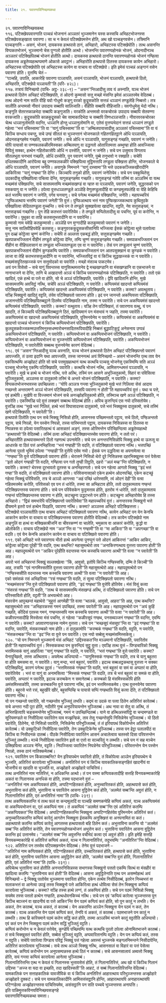 ```yaml
---
title: २१. पवारणाविनिच्छयकथा

---
```

२१. पवारणाविनिच्छयकथा  
११६. पटिक्खेपपवारणाति पञ्चन्नं भोजनानं अञ्ञतरं भुञ्जमानेन यस्स कस्सचि अभिहटभोजनस्स पटिक्खेपसङ्खाता पवारणा। सा च न केवलं पटिक्खेपमत्तेन होति, अथ खो पञ्चङ्गवसेन। तत्रिमानि पञ्चङ्गानि – असनं, भोजनं, दायकस्स हत्थपासे ठानं, अभिहारो, अभिहटस्स पटिक्खेपोति। तत्थ असनन्ति विप्पकतभोजनं, भुञ्जमानो चेस पुग्गलो होतीति अत्थो। भोजनन्ति पवारणप्पहोनकं भोजनं, ओदनादीनञ्च अञ्ञतरं पटिक्खिपितब्बं भोजनं होतीति अत्थो। दायकस्स हत्थपासे ठानन्ति पवारणप्पहोनकं भोजनं गण्हित्वा दायकस्स अड्ढतेय्यहत्थप्पमाणे ओकासे अवट्ठानं। अभिहारोति हत्थपासे ठितस्स दायकस्स कायेन अभिहारो। अभिहटस्स पटिक्खेपोति एवं अभिहटस्स कायेन वा वाचाय वा पटिक्खेपो। इति इमेसं पञ्चन्नं अङ्गानं वसेन पवारणा होति। वुत्तम्पि चेतं –  
‘‘पञ्चहि, उपालि, आकारेहि पवारणा पञ्ञायति, असनं पञ्ञायति, भोजनं पञ्ञायति, हत्थपासे ठितो, अभिहरति, पटिक्खेपो पञ्ञायती’’ति (परि॰ ४२८)।  
११७. तत्रायं विनिच्छयो (पाचि॰ अट्ठ॰ २३८-९) – ‘‘असन’’न्तिआदीसु ताव यं अस्नाति, यञ्च भोजनं हत्थपासे ठितेन अभिहटं पटिक्खिपति, तं ओदनो कुम्मासो सत्तु मच्छो मंसन्ति इमेसं अञ्ञतरमेव वेदितब्बं। तत्थ ओदनो नाम सालि वीहि यवो गोधुमो कङ्गु वरको कुद्रूसकोति सत्तन्नं धञ्ञानं तण्डुलेहि निब्बत्तो। तत्र सालीति अन्तमसो नीवारं उपादाय सब्बापि सालिजाति। वीहीति सब्बापि वीहिजाति। यवगोधुमेसु भेदो नत्थि। कङ्गूति सेतरत्तकाळभेदा सब्बापि कङ्गुजाति। वरकोति अन्तमसो वरकचोरकं उपादाय सब्बापि सेतवण्णा वरकजाति। कुद्रूसकोति काळकुद्रूसको चेव सामाकादिभेदा च सब्बापि तिणधञ्ञजाति। नीवारवरकचोरका चेत्थ धञ्ञानुलोमाति वदन्ति, धञ्ञानि होन्तु धञ्ञानुलोमानि वा, एतेसं वुत्तप्पभेदानं सत्तन्नं धञ्ञानं तण्डुले गहेत्वा ‘‘भत्तं पचिस्सामा’’ति वा ‘‘यागुं पचिस्सामा’’ति वा ‘‘अम्बिलपायासादीसु अञ्ञतरं पचिस्सामा’’ति वा यं किञ्चि सन्धाय पचन्तु, सचे उण्हं सीतलं वा भुञ्जन्तानं भोजनकाले गहितगहितट्ठाने ओधि पञ्ञायति, ओदनसङ्गहमेव गच्छति, पवारणं जनेति। सचे ओधि न पञ्ञायति, यागुसङ्गहं गच्छति, पवारणं न जनेति।  
योपि पायासो वा पण्णफलकळीरमिस्सका अम्बिलयागु वा उद्धनतो ओतारितमत्ता अब्भुण्हा होति आवज्जित्वा पिवितुं सक्का, हत्थेन गहितोकासेपि ओधिं न दस्सेति, पवारणं न जनेति। सचे पन उसुमाय विगताय सीतलभूता घनभावं गच्छति, ओधिं दस्सेति, पुन पवारणं जनेति, पुब्बे तनुभावो न रक्खति। सचेपि दधितक्कादीनि आरोपेत्वा बहू पण्णफलकळीरे पक्खिपित्वा मुट्ठिमत्तापि तण्डुला पक्खित्ता होन्ति, भोजनकाले चे ओधि पञ्ञायति, पवारणं जनेति। अयागुके निमन्तने ‘‘यागुं दस्सामा’’ति भत्ते उदककञ्जिकखीरादीनि आकिरित्वा ‘‘यागुं गण्हथा’’ति देन्ति। किञ्चापि तनुको होति, पवारणं जनेतियेव। सचे पन पक्कुथितेसु उदकादीसु पक्खिपित्वा पचित्वा देन्ति, यागुसङ्गहमेव गच्छति। यागुसङ्गहं गतेपि तस्मिं वा अञ्ञस्मिं वा यत्थ मच्छमंसं पक्खिपन्ति, सचे सासपमत्तम्पि मच्छमंसखण्डं वा न्हारु वा पञ्ञायति, पवारणं जनेति, सुद्धरसको पन रसकयागु वा न जनेति। ठपेत्वा वुत्तधञ्ञतण्डुले अञ्ञेहि वेणुतण्डुलादीहि वा कण्डमूलफलेहि वा येहि केहिचि कतं भत्तम्पि पवारणं न जनेति, पगेव घनयागु। सचे पनेत्थ मच्छमंसं पक्खिपन्ति, जनेति। महापच्चरियं ‘‘पुप्फिअत्थाय भत्तम्पि पवारणं जनेती’’ति वुत्तं। पुप्फिअत्थाय भत्तं नाम पुप्फिखज्जकत्थाय कुथितुदके पक्खिपित्वा सेदिततण्डुला वुच्चन्ति। सचे पन ते तण्डुले सुक्खापेत्वा खादन्ति, वट्टति, नेव सत्तुसङ्ख्यं, न भत्तसङ्ख्यं गच्छन्ति। पुन तेहि कतभत्तं पवारेतियेव। ते तण्डुले सप्पितेलादीसु वा पचन्ति, पूवं वा करोन्ति, न पवारेन्ति। पुथुका वा ताहि कतसत्तुभत्तादीनि वा न पवारेन्ति।  
कुम्मासो नाम यवेहि कतकुम्मासो। अञ्ञेहि पन मुग्गादीहि कतकुम्मासो पवारणं न जनेति।  
सत्तु नाम सालिवीहियवेहि कतसत्तु। कङ्गुवरककुद्रूसकसीसानिपि भज्जित्वा ईसकं कोट्टेत्वा थुसे पलापेत्वा पुन दळ्हं कोट्टेत्वा चुण्णं करोन्ति। सचेपि तं अल्लत्ता एकबद्धं होति, सत्तुसङ्गहमेव गच्छति। खरपाकभज्जितानं वीहीनं तण्डुले कोट्टेत्वा देन्ति, तम्पि चुण्णं सत्तुसङ्गहमेव गच्छति। समपाकभज्जितानं पन वीहीनं वा वीहिपलासानं वा तण्डुला भज्जिततण्डुला एव वा न पवारेन्ति। तेसं पन तण्डुलानं चुण्णं पवारेति, खरपाकभज्जितानं वीहीनं कुण्डकम्पि पवारेति। समपाकभज्जितानं पन आतपसुक्खानं वा कुण्डकं न पवारेति। लाजा वा तेहि कतभत्तसत्तुआदीनि वा न पवारेन्ति, भज्जितपिट्ठं वा यं किञ्चि सुद्धखज्जकं वा न पवारेति। मच्छमंसपूरितखज्जकं पन सत्तुमोदको वा पवारेति। मच्छो मंसञ्च पाकटमेव।  
अयं पन विसेसो – सचे यागुं पिवन्तस्स यागुसित्थमत्तानेव द्वे मच्छखण्डानि वा मंसखण्डानि वा एकभाजने वा नानाभाजने वा देन्ति, तानि चे अखादन्तो अञ्ञं यं किञ्चि पवारणप्पहोनकं पटिक्खिपति, न पवारेति। ततो एकं खादितं, एकं हत्थे वा पत्ते वा होति, सो चे अञ्ञं पटिक्खिपति, पवारेति। द्वेपि खादितानि होन्ति, मुखे सासपमत्तम्पि अवसिट्ठं नत्थि, सचेपि अञ्ञं पटिक्खिपति, न पवारेति। कप्पियमंसं खादन्तो कप्पियमंसं पटिक्खिपति, पवारेति। कप्पियमंसं खादन्तो अकप्पियमंसं पटिक्खिपति, न पवारेति। कस्मा? अवत्थुताय। यञ्हि भिक्खुनो खादितुं वट्टति, तंयेव पटिक्खिपतो पवारणा होति। इदं पन जानन्तो अकप्पियत्ता पटिक्खिपति, अजानन्तोपि पटिक्खिपितब्बट्ठाने ठितमेव पटिक्खिपति नाम, तस्मा न पवारेति। सचे पन अकप्पियमंसं खादन्तो कप्पियमंसं पटिक्खिपति, पवारेति। कस्मा? वत्थुताय। यञ्हि तेन पटिक्खित्तं, तं पवारणाय वत्थु, यं पन खादति, तं किञ्चापि पटिक्खिपितब्बट्ठाने ठितं, खादियमानं पन मंसभावं न जहति, तस्मा पवारेति। अकप्पियमंसं वा खादन्तो अकप्पियमंसं पटिक्खिपति, पुरिमनयेनेव न पवारेति। कप्पियमंसं वा अकप्पियमंसं वा खादन्तो पञ्चन्नं भोजनानं यं किञ्चि कप्पियभोजनं पटिक्खिपति, पवारेति। कुलदूसकवेज्जकम्मउत्तरिमनुस्सधम्मारोचनसादितरूपियादीहि निब्बत्तं बुद्धपटिकुट्ठं अनेसनाय उप्पन्नं अकप्पियभोजनं पटिक्खिपति, न पवारेति। कप्पियभोजनं वा अकप्पियभोजनं पटिक्खिपति, न पवारेति। कप्पियभोजनं वा अकप्पियभोजनं वा भुञ्जन्तोपि कप्पियभोजनं पटिक्खिपति, पवारेति। अकप्पियभोजनं पटिक्खिपति, न पवारेतीति सब्बत्थ वुत्तनयेनेव कारणं वेदितब्बं।  
११८. एवं ‘‘असन’’न्तिआदीसु यञ्च अस्नाति, यञ्च भोजनं हत्थपासे ठितेन अभिहटं पटिक्खिपन्तो पवारणं आपज्जति, तं उत्वा इदानि यथा आपज्जति, तस्स जाननत्थं अयं विनिच्छयो – असनं भोजनन्ति एत्थ ताव येन एकसित्थम्पि अज्झोहटं होति सो सचे पत्तमुखहत्थानं यत्थ कत्थचि पञ्चसु भोजनेसु एकस्मिम्पि सति अञ्ञं पञ्चसु भोजनेसु एकम्पि पटिक्खिपति, पवारेति। कत्थचि भोजनं नत्थि, आमिसगन्धमत्तं पञ्ञायति, न पवारेति। मुखे च हत्थे च भोजनं नत्थि, पत्ते अत्थि, तस्मिं पन आसने अभुञ्जितुकामो, विहारं वा पविसित्वा भुञ्जितुकामो, अञ्ञस्स वा दातुकामो तस्मिं चे अन्तरे भोजनं पटिक्खिपति, न पवारेति। कस्मा? विप्पकतभोजनभावस्स उपच्छिन्नत्ता। ‘‘योपि अञ्ञत्र गन्त्वा भुञ्जितुकामो मुखे भत्तं गिलित्वा सेसं आदाय गच्छन्तो अन्तरामग्गे अञ्ञं भोजनं पटिक्खिपति, तस्सपि पवारणा न होती’’ति महापच्चरियं वुत्तं। यथा च पत्ते, एवं हत्थेपि। मुखेपि वा विज्जमानं भोजनं सचे अनज्झोहरितुकामो होति, तस्मिञ्च खणे अञ्ञं पटिक्खिपति, न पवारेति। एकस्मिञ्हि पदे वुत्तं लक्खणं सब्बत्थ वेदितब्बं होति। अपिच कुरुन्दियं एस नयो दस्सितोयेव। वुत्तञ्हि तत्थ ‘‘मुखे भत्तं गिलितं, हत्थे भत्तं विघासादस्स दातुकामो, पत्ते भत्तं भिक्खुस्स दातुकामो, सचे तस्मिं खणे पटिक्खिपति, न पवारेती’’ति।  
हत्थपासे ठितोति एत्थ पन सचे भिक्खु निसिन्नो होति, आसनस्स पच्छिमन्ततो पट्ठाय, सचे ठितो, पण्हिअन्ततो पट्ठाय, सचे निपन्नो, येन पस्सेन निपन्नो, तस्स पारिमन्ततो पट्ठाय, दायकस्स निसिन्नस्स वा ठितस्स वा निपन्नस्स वा ठपेत्वा पसारितहत्थं यं आसन्नतरं अङ्गं, तस्स ओरिमन्तेन परिच्छिन्दित्वा अड्ढतेय्यहत्थो ‘‘हत्थपासो’’ति वेदितब्बो। तस्मिं ठत्वा अभिहटं पटिक्खिपन्तस्सेव पवारणा होति, न ततो परं।  
अभिहरतीति हत्थपासब्भन्तरे ठितो गहणत्थं उपनामेति। सचे पन अनन्तरनिसिन्नोपि भिक्खु हत्थे वा ऊरूसु वा आधारके वा ठितं पत्तं अनभिहरित्वा ‘‘भत्तं गण्हाही’’ति वदति, तं पटिक्खिपतो पवारणा नत्थि। भत्तपच्छिं आनेत्वा पुरतो भूमियं ठपेत्वा ‘‘गण्हाही’’ति वुत्तेपि एसेव नयो। ईसकं पन उद्धरित्वा वा अपनामेत्वा वा ‘‘गण्हथा’’ति वुत्ते पटिक्खिपतो पवारणा होति। थेरासने निसिन्नो थेरो दूरे निसिन्नस्स दहरभिक्खुस्स पत्तं पेसेत्वा ‘‘इतो ओदनं गण्हाही’’ति वदति, गण्हित्वा पन गतो तुण्ही तिट्ठति, दहरो ‘‘अलं मय्ह’’न्ति पटिक्खिपति, न पवारेति। कस्मा? थेरस्स दूरभावतो दूतस्स च अनभिहरणतो। सचे पन गहेत्वा आगतो भिक्खु ‘‘इदं भत्तं गण्हा’’ति वदति, तं पटिक्खिपतो पवारणा होति। परिवेसनायएको एकेन हत्थेन ओदनपच्छिं, एकेन कटच्छुं गहेत्वा भिक्खुं परिविसति, तत्र चे अञ्ञो आगन्त्वा ‘‘अहं पच्छिं धारेस्सामि, त्वं ओदनं देही’’ति वत्वा गहितमत्तमेव करोति, परिवेसको एव पन तं धारेति, तस्मा सा अभिहटाव होति, ततो दातुकामताय गण्हन्तं पटिक्खिपन्तस्स पवारणा होति। सचे पन परिवेसकेन फुट्ठमत्ताव होति, इतरोव नं धारेति, ततो दातुकामताय गण्हन्तं पटिक्खिपन्तस्स पवारणा न होति, कटच्छुना उद्धटभत्ते पन होति। कटच्छुना अभिहारोयेव हि तस्स अभिहारो। ‘‘द्विन्नं समभारेपि पटिक्खिपन्तो पवारेतियेवा’’ति महापच्चरियं वुत्तं। अनन्तरस्स भिक्खुनो भत्ते दीयमाने इतरो पत्तं हत्थेन पिदहति, पवारणा नत्थि। कस्मा? अञ्ञस्स अभिहटे पटिक्खित्तत्ता।  
पटिक्खेपो पञ्ञायतीति एत्थ वाचाय अभिहटं पटिक्खिपतो पवारणा नत्थि, कायेन अभिहटं पन येन केनचि आकारेन कायेन वा वाचाय वा पटिक्खिपन्तस्स पवारणा होतीति वेदितब्बो। तत्र कायेन पटिक्खेपो नाम अङ्गुलिं वा हत्थं वा मक्खिकाबीजनिं वा चीवरकण्णं वा चालेति, भमुकाय वा आकारं करोति, कुद्धो वा ओलोकेति। वाचाय पटिक्खेपो नाम ‘‘अल’’न्ति वा ‘‘न गण्हामी’’ति वा ‘‘मा आकिरा’’ति वा ‘‘अपगच्छा’’ति वा वदति। एवं येन केनचि आकारेन कायेन वा वाचाय वा पटिक्खित्ते पवारणा होति।  
११९. एको अभिहटे भत्ते पवारणाय भीतो हत्थे अपनेत्वा पुनप्पुनं पत्ते ओदनं आकिरन्तं ‘‘आकिर आकिर, कोट्टेत्वा कोट्टेत्वा पूरेही’’ति वदति, एत्थ कथन्ति? महासुमत्थेरो ताव ‘‘अनाकिरणत्थाय वुत्तत्ता पवारणा होती’’ति आह। महापदुमत्थेरो पन ‘‘आकिर पूरेहीति वदन्तस्स नाम कस्सचि पवारणा अत्थी’’ति वत्वा ‘‘न पवारेती’’ति आह।  
अपरो भत्तं अभिहरन्तं भिक्खुं सल्लक्खेत्वा ‘‘किं, आवुसो, इतोपि किञ्चि गण्हिस्ससि, दम्मि ते किञ्ची’’ति आह, तत्रापि ‘‘एवं नागमिस्सतीति वुत्तत्ता पवारणा होती’’ति महासुमत्थेरो आह। महापदुमत्थेरो पन ‘‘गण्हिस्ससीति वदन्तस्स नाम कस्सचि पवारणा अत्थी’’ति वत्वा ‘‘न पवारेती’’ति आह।  
एको समंसकं रसं अभिहरित्वा ‘‘रसं गण्हथा’’ति वदति, तं सुत्वा पटिक्खिपतो पवारणा नत्थि। ‘‘मच्छमंसरस’’न्ति वुत्ते पटिक्खिपतो पवारणा होति, ‘‘इदं गण्हथा’’ति वुत्तेपि होतियेव। मंसं विसुं कत्वा ‘‘मंसरसं गण्हथा’’ति वदति, ‘‘तत्थ चे सासपमत्तम्पि मंसखण्डं अत्थि, तं पटिक्खिपतो पवारणा होति। सचे पन परिस्सावितो होति, वट्टती’’ति अभयत्थेरो आह।  
मंसरसेन आपुच्छन्तं महाथेरो ‘‘मुहुत्तं आगमेही’’ति वत्वा ‘‘थालकं, आवुसो, आहरा’’ति आह, एत्थ कथन्ति? महासुमत्थेरो ताव ‘‘अभिहारकस्स गमनं उपच्छिन्नं, तस्मा पवारेती’’ति आह। महापदुमत्थेरो पन ‘‘अयं कुहिं गच्छति, कीदिसं एतस्स गमनं, गण्हन्तस्सपि नाम कस्सचि पवारणा अत्थी’’ति वत्वा ‘‘न पवारेती’’ति आह।  
कळीरपनसादीहि मिस्सेत्वा मंसं पचन्ति, तं गहेत्वा ‘‘कळीरसूपं गण्हथ, पनसब्यञ्जनं गण्हथा’’ति वदन्ति, एवम्पि न पवारेति। कस्मा? अपवारणारहस्स नामेन वुत्तत्ता। सचे पन ‘‘मच्छसूपं मंससूप’’न्ति वा ‘‘इदं गण्हथा’’ति वा वदन्ति, पवारेति, मंसकरम्बको नाम होति। तं दातुकामोपि ‘‘करम्बकं गण्हथा’’ति वदति, वट्टति, न पवारेति, ‘‘मंसकरम्बक’’न्ति वा ‘‘इद’’न्ति वा वुत्ते पन पवारेति। एस नयो सब्बेसु मच्छमंसमिस्सकेसु।  
१२०. ‘‘यो पन निमन्तने भुञ्जमानो मंसं अभिहटं ‘उद्दिस्सकत’न्ति मञ्ञमानो पटिक्खिपति, पवारितोव होती’’ति महापच्चरियं वुत्तं। मिस्सककथा पन कुरुन्दियं सुट्ठु वुत्ता। एवञ्हि तत्थ वुत्तं – पिण्डचारिको भिक्खु भत्तमिस्सकं यागुं आहरित्वा ‘‘यागुं गण्हथा’’ति वदति, न पवारेति, ‘‘भत्तं गण्हथा’’ति वुत्ते पवारेति। कस्मा? येनापुच्छितो, तस्स अत्थिताय। अयमेत्थ अधिप्पायो – ‘‘यागुमिस्सकं गण्हथा’’ति वदति, तत्र चे यागु बहुतरा वा होति समसमा वा, न पवारेति। यागु मन्दा, भत्तं बहुतरं, पवारेति। इदञ्च सब्बअट्ठकथासु वुत्तत्ता न सक्का पटिक्खिपितुं, कारणं पनेत्थ दुद्दसं। ‘‘भत्तमिस्सकं गण्हथा’’ति वदति, भत्तं बहुतरं वा समं वा अप्पतरं वा होति, पवारेतियेव । भत्तं वा यागुं वा अनामसित्वा ‘‘मिस्सकं गण्हथा’’ति वदति, तत्र चे भत्तं बहुतरं वा समकं वा होति, पवारेति, अप्पतरं न पवारेति, इदञ्च करम्बकेन न समानेतब्बं। करम्बको हि मंसमिस्सकोपि होति अमंसमिस्सकोपि, तस्मा करम्बकन्ति वुत्ते पवारणा नत्थि, इदं पन भत्तमिस्सकमेव। एत्थ वुत्तनयेनेव पवारणा होति। बहुरसे भत्ते रसं, बहुखीरे खीरं, बहुसप्पिम्हि च पायासे सप्पिं गण्हथाति विसुं कत्वा देति, तं पटिक्खिपतो पवारणा नत्थि।  
यो पन गच्छन्तो पवारेति, सो गच्छन्तोव भुञ्जितुं लभति। कद्दमं वा उदकं वा पत्वा ठितेन अतिरित्तं कारेतब्बं। सचे अन्तरा नदी पूरा होति, नदीतीरे गुम्बं अनुपरियायन्तेन भुञ्जितब्बं। अथ नावा वा सेतु वा अत्थि, तं अभिरुहित्वापि चङ्कमन्तेनेव भुञ्जितब्बं, गमनं न उपच्छिन्दितब्बं। याने वा हत्थिअस्सपिट्ठे वा चन्दमण्डले वा सूरियमण्डले वा निसीदित्वा पवारितेन याव मज्झन्हिकं, ताव तेसु गच्छन्तेसुपि निसिन्नेनेव भुञ्जितब्बं। यो ठितो पवारेति, ठितेनेव, यो निसिन्नो पवारेति, निसिन्नेनेव परिभुञ्जितब्बं, तं तं इरियापथं विकोपेन्तेन अतिरित्तं कारेतब्बं। यो उक्कुटिको निसीदित्वा पवारेति, तेन उक्कुटिकेनेव भुञ्जितब्बं। तस्स पन हेट्ठा पलालपीठं वा किञ्चि वा निसीदनकं दातब्बं। पीठके निसीदित्वा पवारितेन आसनं अचालेत्वाव चतस्सो दिसा परिवत्तन्तेन भुञ्जितुं लब्भति। मञ्चे निसीदित्वा पवारितेन इतो वा एत्तो वा सञ्चरितुं न लब्भति। सचे पन नं सह मञ्चेन उक्खिपित्वा अञ्ञत्र नेन्ति, वट्टति। निपज्जित्वा पवारितेन निपन्नेनेव परिभुञ्जितब्बं। परिवत्तन्तेन येन पस्सेन निपन्नो, तस्स ठानं नातिक्कमेतब्बं।  
१२१. पवारितेन पन किंकातब्बन्ति? येन इरियापथेन पवारितो होति, तं विकोपेत्वा अञ्ञेन इरियापथेन चे भुञ्जति, अतिरित्तं कारापेत्वा भुञ्जितब्बं। अनतिरित्तं पन यं किञ्चि यावकालिकसङ्गहितं खादनीयं वा भोजनीयं वा खादति वा भुञ्जति वा, अज्झोहारे अज्झोहारे पाचित्तियं।  
तत्थ अनतिरित्तं नाम नातिरित्तं, न अधिकन्ति अत्थो। तं पन यस्मा कप्पियकतादीहि सत्तहि विनयकम्माकारेहि अकतं वा गिलानस्स अनधिकं वा होति, तस्मा पदभाजने वुत्तं –  
‘‘अनतिरित्तं नाम अकप्पियकतं होति, अप्पटिग्गहितकतं होति, अनुच्चारितकतं होति, अहत्थपासे कतं होति, अभुत्ताविना कतं होति, भुत्ताविना च पवारितेन आसना वुट्ठितेन कतं होति, ‘अलमेतं सब्ब’न्ति अवुत्तं होति, न गिलानातिरित्तं होति, एतं अनतिरित्तं नामा’’ति (पाचि॰ २३९)।  
तत्थ अकप्पियकतन्ति यं तत्थ फलं वा कन्दमूलादिं वा पञ्चहि समणकप्पेहि कप्पियं अकतं, यञ्च अकप्पियमंसं वा अकप्पियभोजनं वा, एतं अकप्पियं नाम। तं अकप्पियं ‘‘अलमेतं सब्ब’’न्ति एवं अतिरित्तं कतम्पि ‘‘अकप्पियकत’’न्ति वेदितब्बं। अप्पटिग्गहितकतन्ति भिक्खुना अप्पटिग्गहितंयेव पुरिमनयेन अतिरित्तं कतं। अनुच्चारितकतन्ति कप्पियं कारेतुं आगतेन भिक्खुना ईसकम्पि अनुक्खित्तं वा अनपनामितं वा कतं। अहत्थपासे कतन्ति कप्पियं कारेतुं आगतस्स हत्थपासतो बहि ठितेन कतं। अभुत्ताविना कतन्ति यो ‘‘अलमेतं सब्ब’’न्ति अतिरित्तं करोति, तेन पवारणप्पहोनकभोजनं अभुत्तेन कतं। भुत्ताविना पवारितेन आसना वुट्ठितेन कतन्ति इदं उत्तानमेव। ‘‘अलमेतं सब्ब’’न्ति अवुत्तन्ति वचीभेदं कत्वा एवं अवुत्तं होति। इति इमेहि सत्तहि विनयकम्माकारेहि यं अतिरित्तं कप्पियं अकतं, यञ्च न गिलानातिरित्तं, तदुभयम्पि ‘‘अनतिरित्त’’न्ति वेदितब्बं।  
१२२. अतिरित्तं पन तस्सेव पटिपक्खनयेन वेदितब्बं। तेनेव वुत्तं पदभाजने –  
‘‘अतिरित्तं नाम कप्पियकतं होति, पटिग्गहितकतं होति, उच्चारितकतं होति, हत्थपासे कतं होति, भुत्ताविना कतं होति, भुत्ताविना पवारितेन आसना अवुट्ठितेन कतं होति, ‘अलमेतं सब्ब’न्ति वुत्तं होति, गिलानातिरित्तं होति, एतं अतिरित्तं नामा’’ति (पाचि॰ २३९)।  
अपिचेत्थ भुत्ताविना कतं होतीति अनन्तरनिसिन्नस्स सभागस्स भिक्खुनो पत्ततो एकम्पि सित्थं वा मंसहीरं वा खादित्वा कतम्पि ‘‘भुत्ताविनाव कतं होती’’ति वेदितब्बं। आसना अवुट्ठितेनाति एत्थ पन असम्मोहत्थं अयं विनिच्छयो – द्वे भिक्खू पातोयेव भुञ्जमाना पवारिता होन्ति, एकेन तत्थेव निसीदितब्बं, इतरेन निच्चभत्तं वा सलाकभत्तं वा आनेत्वा उपड्ढं तस्स भिक्खुनो पत्ते आकिरित्वा हत्थं धोवित्वा सेसं तेन भिक्खुना कप्पियं कारापेत्वा भुञ्जितब्बं। कस्मा? यञ्हि तस्स हत्थे लग्गं, तं अकप्पियं होति। सचे पन पठमं निसिन्नो भिक्खु सयमेव तस्स पत्ततो हत्थेन गण्हाति, हत्थधोवनकिच्चं नत्थि। सचे पन एवं ‘कप्पियं कारेत्वा भुञ्जन्तस्स पुन किञ्चि ब्यञ्जनं वा खादनीयं वा पत्ते आकिर’न्ति येन पठमं कप्पियं कतं होति, सो पुन कातुं न लभति। येन अकतं, तेन कातब्बं, यञ्च अकतं, तं कातब्बं। येन अकतन्ति अञ्ञेन भिक्खुना येन पठमं न कतं, तेन कातब्बं। यञ्च अकतन्ति येन पठमं कप्पियं कतं, तेनपि यं अकतं, तं कातब्बं। पठमभाजने पन कातुं न लब्भति। तत्थ हि करियमाने पठमं कतेन सद्धिं कतं होति, तस्मा अञ्ञस्मिं भाजने कातुं वट्टतीति अधिप्पायो। एवं कतं पन तेन भिक्खुना पठमं कतेन सद्धिं भुञ्जितुं वट्टति।  
कप्पियं करोन्तेन च न केवलं पत्तेयेव, कुण्डेपि पच्छियम्पि यत्थ कत्थचि पुरतो ठपेत्वा ओनामितभाजने कातब्बं। तं सचे भिक्खुसतं पवारितं होति, सब्बेसं भुञ्जितुं वट्टति, अप्पवारितानम्पि वट्टति। येन पन कप्पियं कतं, तस्स न वट्टति। सचेपि पवारेत्वा पिण्डाय पविट्ठं भिक्खुं पत्तं गहेत्वा अवस्सं भुञ्जनके मङ्गलनिमन्तने निसीदापेन्ति, अतिरित्तं कारापेत्वाव भुञ्जितब्बं। सचे तत्थ अञ्ञो भिक्खु नत्थि, आसनसालं वा विहारं वा पत्तं पेसेत्वा कारेतब्बं, कप्पियं करोन्तेन पन अनुपसम्पन्नस्स हत्थे ठितं न कातब्बं। सचे आसनसालायं अब्यत्तो भिक्खु होति, सयं गन्त्वा कप्पियं कारापेत्वा आनेत्वा भुञ्जितब्बं।  
गिलानातिरित्तन्ति एत्थ न केवलं यं गिलानस्स भुत्तावसेसं होति, तं गिलानातिरित्तं, अथ खो यं किञ्चि गिलानं उद्दिस्स ‘‘अज्ज वा यदा वा इच्छति, तदा खादिस्सती’’ति आहटं, तं सब्बं गिलानातिरित्तन्ति वेदितब्बं। यामकालिकं पन सत्ताहकालिकं यावजीविकं वा यं किञ्चि अनतिरित्तं आहारत्थाय परिभुञ्जन्तस्स अज्झोहारे अज्झोहारे दुक्कटं। सचे पन यामकालिकादीनि आमिससंसट्ठानि होन्ति, आहारत्थायपि अनाहारत्थायपि पटिग्गहेत्वा अज्झोहरन्तस्स पाचित्तियमेव, असंसट्ठानि पन सति पच्चये भुञ्जन्तस्स अनापत्ति।  
इति पाळिमुत्तकविनयविनिच्छयसङ्गहे  
पवारणाविनिच्छयकथा समत्ता।  